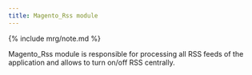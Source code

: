 ```yaml
---
title: Magento_Rss module
---
```


{% include mrg/note.md %}

Magento_Rss module is responsible for processing all RSS feeds of the application and allows to turn on/off RSS centrally.


